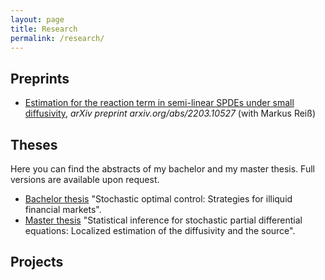 ```yaml
---
layout: page
title: Research
permalink: /research/
---
```


## Preprints

* [Estimation for the reaction term in semi-linear SPDEs under small diffusivity](https://arxiv.org/abs/2203.10527), *arXiv preprint arxiv.org/abs/2203.10527*  (with Markus Reiß)

## Theses

Here you can find the abstracts of my bachelor and my master thesis. Full versions are available upon request.
+ [Bachelor thesis](/assets/docs/BSc_Abstract.pdf) "Stochastic optimal control: Strategies for illiquid
financial markets".
+ [Master thesis](/assets/docs/MSc_Abstract.pdf) "Statistical inference for stochastic partial
differential equations: Localized estimation of the diffusivity and the source".


## Projects

<!--
I am also interested in the numerical simulations of semilinear SPDEs in order to visualize their (statistical) properties. Soon, I will post the [Julia Code](https://julialang.org/) that implements the semi-implicit Euler-Maruyama scheme from the very nice book "An Introduction to Computational
Stochastic PDEs" by Catherine E. Powell, Gabriel J. Lord, and Tony Shardlow (Cambridge University Press, 2014) for the SPDE

$$\operatorname{d}X_t = (AX_t + F(X_t))\, \operatorname{d}t + \operatorname{d}W_t, \quad (Az)(x) = \frac{\operatorname{d}}{\operatorname{d}x}\left(\vartheta(x)\frac{\operatorname{d}}{\operatorname{d}x}z(x)\right) + a(x)\frac{\operatorname{d}}{\operatorname{d}x}z(x) + b(x)z(x)$$

on the (spatial) domain $$(0,1)$$ with Dirichlet boundary conditions with space-time white noise $$\operatorname{d} W_t$$.
-->
